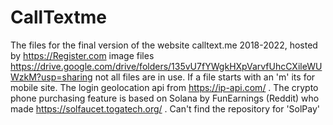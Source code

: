 # CallTextme
The files for the final version of the website calltext.me 2018-2022, hosted by https://Register.com
image files https://drive.google.com/drive/folders/135vU7fYWgkHXpVarvfUhcCXileWUWzkM?usp=sharing
not all files are in use. If a file starts with an 'm' its for mobile site. The login geolocation api from https://ip-api.com/ . The crypto phone purchasing feature is based on Solana by FunEarnings (Reddit) who made https://solfaucet.togatech.org/ . Can't find the repository for 'SolPay'
